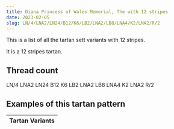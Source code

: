 ```yaml
---
title: Diana Princess of Wales Memorial, The with 12 stripes
date: 2023-02-05
slug: LN/4/LNA2/LN24/B12/K6/LB2/LNA2/LB8/LNA4/K2/LNA2/R/2
---
```

This is a list of all the tartan sett variants with 12 stripes.

It is a 12 stripes tartan.


## Thread count
LN/4 LNA2 LN24 B12 K6 LB2 LNA2 LB8 LNA4 K2 LNA2 R/2

## Examples of this tartan pattern

| Tartan Variants |
|---------------|

